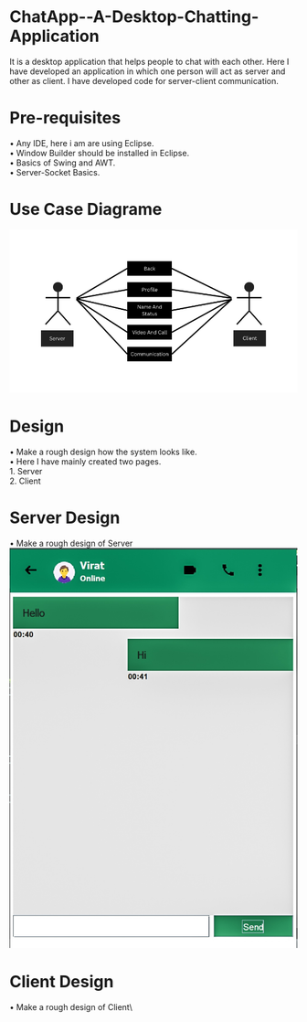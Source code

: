 # ChatApp--A-Desktop-Chatting-Application
It is a desktop application that helps people to chat with each other. Here I have developed an application in which one person will act as server and other as client. I have developed code for server-client communication.

# Pre-requisites
  • Any IDE, here i am are using Eclipse.\
  • Window Builder should be installed in Eclipse.\
  • Basics of Swing and AWT.\
  • Server-Socket Basics.
  
# Use Case Diagrame
   <img src="https://github.com/ravindrapaswan2762/ChatApp--A-Desktop-Chatting-Application/blob/main/chart.png">
   
# Design
   • Make a rough design how the system looks like.\
   • Here I have mainly created two pages.\
       1. Server\
       2. Client

# Server Design
   • Make a rough design of Server\
   <img src="https://github.com/ravindrapaswan2762/ChatApp--A-Desktop-Chatting-Application/blob/main/Profile1.jpg">

# Client Design
   • Make a rough design of Client\
   
